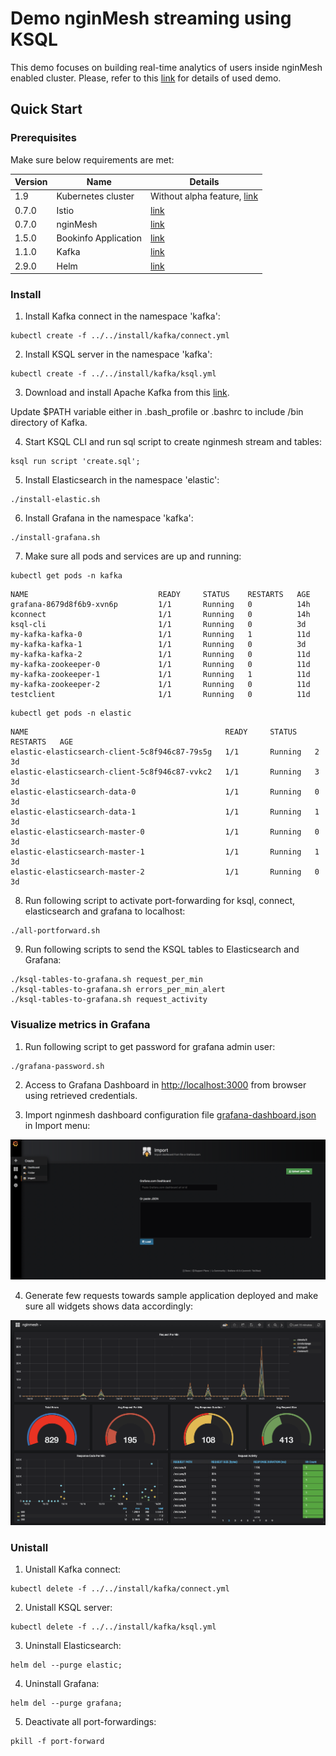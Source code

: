 # Demo nginMesh streaming using KSQL 

This demo focuses on building real-time analytics of users inside nginMesh enabled cluster. Please, refer to this [link](https://github.com/confluentinc/ksql/tree/master/ksql-clickstream-demo) for details of used demo.

## Quick Start

### Prerequisites

Make sure below requirements are met:
  
  | Version | Name | Details |
  | --- | ------ | ------ |
  |1.9|Kubernetes cluster|Without alpha feature, [link](https://istio.io/docs/setup/kubernetes/quick-start.html#google-kubernetes-engine)|
  |0.7.0|Istio|[link](https://istio.io/docs/setup/kubernetes/quick-start.html)|
  |0.7.0|nginMesh|[link](https://github.com/nginmesh/nginmesh/blob/master/README.md)|
  |1.5.0|Bookinfo Application|[link](https://github.com/istio/istio/blob/master/samples/bookinfo/src)|
  |1.1.0|Kafka|[link](https://kafka.apache.org/downloadsc)|
  |2.9.0|Helm|[link](https://docs.helm.sh/using_helm/)|

### Install 

1. Install Kafka connect in the namespace 'kafka':
```
kubectl create -f ../../install/kafka/connect.yml
```

2. Install KSQL server in the namespace 'kafka':
```
kubectl create -f ../../install/kafka/ksql.yml
```

3. Download and install Apache Kafka from this [link](https://www.confluent.io/download/).

Update $PATH variable either in .bash_profile or .bashrc to include /bin directory of Kafka.

4. Start KSQL CLI and run sql script to create nginmesh stream and tables:
```
ksql run script 'create.sql';
```

5. Install Elasticsearch  in the namespace 'elastic':
```
./install-elastic.sh
```

6. Install Grafana in the namespace 'kafka':
```
./install-grafana.sh
```
7. Make sure all pods and services are up and running:
```
kubectl get pods -n kafka
```
```
NAME                             READY     STATUS    RESTARTS   AGE
grafana-8679d8f6b9-xvn6p         1/1       Running   0          14h
kconnect                         1/1       Running   0          14h
ksql-cli                         1/1       Running   0          3d
my-kafka-kafka-0                 1/1       Running   1          11d
my-kafka-kafka-1                 1/1       Running   0          3d
my-kafka-kafka-2                 1/1       Running   0          11d
my-kafka-zookeeper-0             1/1       Running   0          11d
my-kafka-zookeeper-1             1/1       Running   1          11d
my-kafka-zookeeper-2             1/1       Running   0          11d
testclient                       1/1       Running   0          11d
```
```
kubectl get pods -n elastic
```
```
NAME                                            READY     STATUS    RESTARTS   AGE
elastic-elasticsearch-client-5c8f946c87-79s5g   1/1       Running   2          3d
elastic-elasticsearch-client-5c8f946c87-vvkc2   1/1       Running   3          3d
elastic-elasticsearch-data-0                    1/1       Running   0          3d
elastic-elasticsearch-data-1                    1/1       Running   1          3d
elastic-elasticsearch-master-0                  1/1       Running   0          3d
elastic-elasticsearch-master-1                  1/1       Running   1          3d
elastic-elasticsearch-master-2                  1/1       Running   0          3d
```

8. Run following script to activate port-forwarding for ksql, connect, elasticsearch and grafana to localhost:

```
./all-portforward.sh
```

9. Run following scripts to send the KSQL tables to Elasticsearch and Grafana:
```
./ksql-tables-to-grafana.sh request_per_min
./ksql-tables-to-grafana.sh errors_per_min_alert
./ksql-tables-to-grafana.sh request_activity
```

### Visualize metrics in Grafana

1. Run following script to get password for grafana admin user:
```
./grafana-password.sh
```

2. Access to Grafana Dashboard in [http://localhost:3000](http://localhost:3000/) from browser using retrieved credentials.

3. Import nginmesh dashboard configuration file [grafana-dashboard.json](grafana-dashboard.json) in Import menu:

![Alt text](images/import_dashboard.png?raw=true "Import Dashboard")

4. Generate few requests towards sample application deployed and make sure all widgets shows data accordingly:

![Alt text](images/dashboard.png?raw=true "Grafana Dashboard")

### Unistall 

1. Unistall Kafka connect:
```
kubectl delete -f ../../install/kafka/connect.yml
```

2. Unistall KSQL server:
```
kubectl delete -f ../../install/kafka/ksql.yml
```

3. Uninstall Elasticsearch:
```
helm del --purge elastic;
```

4. Uninstall Grafana:
```
helm del --purge grafana;
```

5. Deactivate all port-forwardings:
```
pkill -f port-forward
```